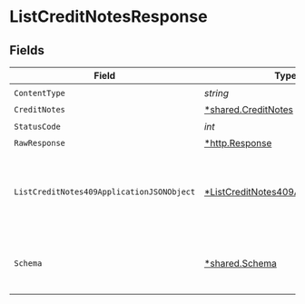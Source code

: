 # ListCreditNotesResponse


## Fields

| Field                                                                                              | Type                                                                                               | Required                                                                                           | Description                                                                                        |
| -------------------------------------------------------------------------------------------------- | -------------------------------------------------------------------------------------------------- | -------------------------------------------------------------------------------------------------- | -------------------------------------------------------------------------------------------------- |
| `ContentType`                                                                                      | *string*                                                                                           | :heavy_check_mark:                                                                                 | N/A                                                                                                |
| `CreditNotes`                                                                                      | [*shared.CreditNotes](../../models/shared/creditnotes.md)                                          | :heavy_minus_sign:                                                                                 | Success                                                                                            |
| `StatusCode`                                                                                       | *int*                                                                                              | :heavy_check_mark:                                                                                 | N/A                                                                                                |
| `RawResponse`                                                                                      | [*http.Response](https://pkg.go.dev/net/http#Response)                                             | :heavy_minus_sign:                                                                                 | N/A                                                                                                |
| `ListCreditNotes409ApplicationJSONObject`                                                          | [*ListCreditNotes409ApplicationJSON](../../models/operations/listcreditnotes409applicationjson.md) | :heavy_minus_sign:                                                                                 | The data type's dataset has not been requested or is still syncing.                                |
| `Schema`                                                                                           | [*shared.Schema](../../models/shared/schema.md)                                                    | :heavy_minus_sign:                                                                                 | Your `query` parameter was not correctly formed                                                    |